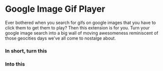 Google Image Gif Player
=======================

Ever bothered when you search for gifs on google images that you have to click them to get them to play? Then this extension is for you. Turn your google image search into a big wall of moving awesomeness reminiscent of those geocities days we've all come to nostalge about.

### In short, turn this



### Into this
